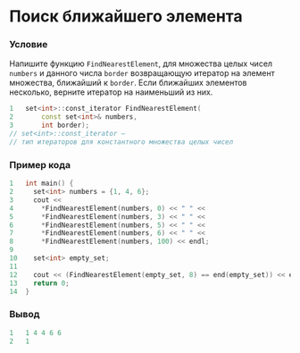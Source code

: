 # Поиск ближайшего элемента

### Условие
 
Напишите функцию `FindNearestElement`, для множества целых чисел `numbers` и данного числа `border` возвращающую итератор на элемент множества, ближайший к `border`. Если ближайших элементов несколько, верните итератор на наименьший из них.

```c++
1   set<int>::const_iterator FindNearestElement(
2       const set<int>& numbers,
3       int border);
// set<int>::const_iterator —
// тип итераторов для константного множества целых чисел
```

### Пример кода

```c++
1   int main() {
2     set<int> numbers = {1, 4, 6};
3     cout <<
4       *FindNearestElement(numbers, 0) << " " <<
5       *FindNearestElement(numbers, 3) << " " <<
6       *FindNearestElement(numbers, 5) << " " <<
7       *FindNearestElement(numbers, 6) << " " <<
8       *FindNearestElement(numbers, 100) << endl;
9      
10    set<int> empty_set;
11  
12    cout << (FindNearestElement(empty_set, 8) == end(empty_set)) << endl;
13    return 0;
14  }
```

### Вывод

```objectivec
1   1 4 4 6 6
2   1
```